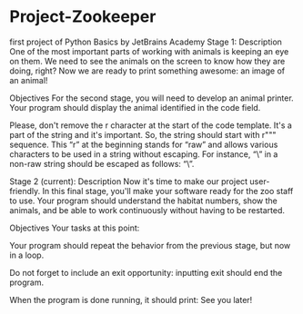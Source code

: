 # Project-Zookeeper
first project of Python Basics by JetBrains Academy
Stage 1:
Description
One of the most important parts of working with animals is keeping an eye on them. We need to see the animals on the screen to know how they are doing, right? Now we are ready to print something awesome: an image of an animal!

Objectives
For the second stage, you will need to develop an animal printer. Your program should display the animal identified in the code field.

Please, don't remove the r character at the start of the code template. It's a part of the string and it's important. So, the string should start with r""" sequence. This “r” at the beginning stands for “raw” and allows various characters to be used in a string without escaping. For instance, “\” in a non-raw string should be escaped as follows: “\\”.


Stage 2 (current):
Description
Now it's time to make our project user-friendly. In this final stage, you'll make your software ready for the zoo staff to use. Your program should understand the habitat numbers, show the animals, and be able to work continuously without having to be restarted.

Objectives
Your tasks at this point:

Your program should repeat the behavior from the previous stage, but now in a loop.

Do not forget to include an exit opportunity: inputting exit should end the program.

When the program is done running, it should print: See you later!
